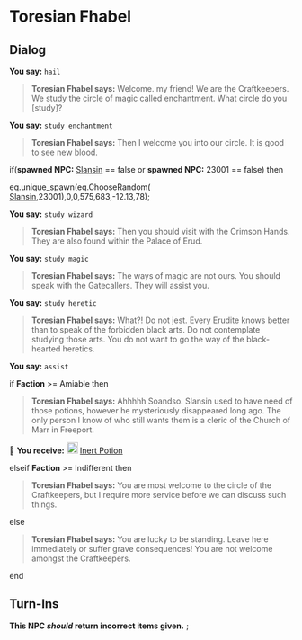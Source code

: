 # Toresian Fhabel




## Dialog

**You say:** `hail`



>**Toresian Fhabel says:** Welcome. my friend! We are the Craftkeepers. We study the circle of magic called enchantment. What circle do you [study]?

**You say:** `study enchantment`



>**Toresian Fhabel says:** Then I welcome you into our circle. It is good to see new blood.


if(**spawned NPC:**  [Slansin](/npc/23078) == false or **spawned NPC:** 23001 ==  false) then



eq.unique_spawn(eq.ChooseRandom( [Slansin](/npc/23078),23001),0,0,575,683,-12.13,78); 


**You say:** `study wizard`



>**Toresian Fhabel says:** Then you should visit with the Crimson Hands. They are also found within the Palace of Erud.

**You say:** `study magic`



>**Toresian Fhabel says:** The ways of magic are not ours. You should speak with the Gatecallers. They will assist you.


**You say:** `study heretic`



>**Toresian Fhabel says:** What?! Do not jest. Every Erudite knows better than to speak of the forbidden black arts. Do not contemplate studying those arts. You do not want to go the way of the black-hearted heretics.


**You say:** `assist`



if **Faction** >= Amiable then 



>**Toresian Fhabel says:** Ahhhhh Soandso. Slansin used to have need of those potions, however he mysteriously disappeared long ago. The only person I know of who still wants them is a cleric of the Church of Marr in Freeport.



 &#127873; **You receive:**  <img style="background:url(/static/icons/blank_slot.gif);width:20px;height:20px;" src="/static/icons/item_599.png" alt="" /> <a
                                href="/item/13983" data-url="13983" class="tooltip-link link">Inert Potion</a>


elseif **Faction** >= Indifferent then




>**Toresian Fhabel says:** You are most welcome to the circle of the Craftkeepers, but I require more service before we can discuss such things.




else



>**Toresian Fhabel says:** You are lucky to be standing. Leave here immediately or suffer grave consequences! You are not welcome amongst the Craftkeepers.

end



## Turn-Ins



**This NPC *should* return incorrect items given.**
;
